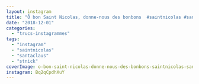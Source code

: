 ```yaml
---
layout: instagram
title: "Ô bon Saint Nicolas, donne-nous des bonbons  #saintnicolas #santaclaus #stnick"
date: "2018-12-01"
categories: 
  - "trucs-instagrammes"
tags: 
  - "instagram"
  - "saintnicolas"
  - "santaclaus"
  - "stnick"
coverImage: o-bon-saint-nicolas-donne-nous-des-bonbons-saintnicolas-santaclaus-stnick.jpg
instagram: Bq2qCpdhXuY
---
```

